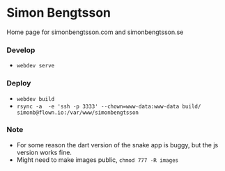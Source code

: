 # Simon Bengtsson
Home page for simonbengtsson.com and simonbengtsson.se

### Develop
- `webdev serve`

### Deploy
- `webdev build`
- `rsync -a  -e 'ssh -p 3333' --chown=www-data:www-data build/ simonb@flown.io:/var/www/simonbengtsson`

### Note
- For some reason the dart version of the snake app is buggy, but the js version works fine.
- Might need to make images public, `chmod 777 -R images`
